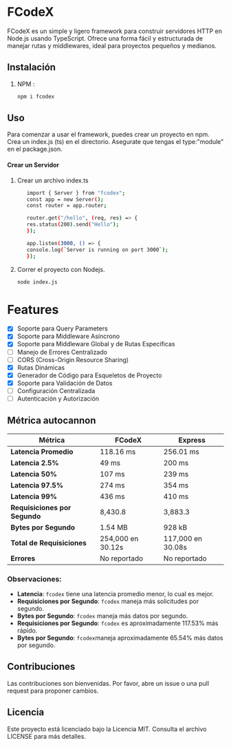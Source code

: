 # FCodeX

FCodeX es un simple y ligero framework para construir servidores HTTP en Node.js usando TypeScript. Ofrece una forma fácil y estructurada de manejar rutas y middlewares, ideal para proyectos pequeños y medianos.

## Instalación

1. NPM :

   ```sh
   npm i fcodex
   ```

## Uso

Para comenzar a usar el framework, puedes crear un proyecto en npm. Crea un index.js (ts) en el directorio. Asegurate que tengas el type:"module" en el package.json.

#### Crear un Servidor

1.  Crear un archivo index.ts

    ```sh
       import { Server } from "fcodex";
       const app = new Server();
       const router = app.router;

       router.get("/hello", (req, res) => {
       res.status(200).send("Hello");
       });

       app.listen(3000, () => {
       console.log(`Server is running on port 3000`);
       });
    ```

2.  Correr el proyecto con Nodejs.
    ```sh
    node index.js
    ```

# Features

- [x] Soporte para Query Parameters
- [x] Soporte para Middleware Asíncrono
- [x] Soporte para Middleware Global y de Rutas Específicas
- [ ] Manejo de Errores Centralizado
- [ ] CORS (Cross-Origin Resource Sharing)
- [x] Rutas Dinámicas
- [x] Generador de Código para Esqueletos de Proyecto
- [x] Soporte para Validación de Datos
- [ ] Configuración Centralizada
- [ ] Autenticación y Autorización

## Métrica autocannon

| Métrica                       | FCodeX            | Express           |
| ----------------------------- | ----------------- | ----------------- |
| **Latencia Promedio**         | 118.16 ms         | 256.01 ms         |
| **Latencia 2.5%**             | 49 ms             | 200 ms            |
| **Latencia 50%**              | 107 ms            | 239 ms            |
| **Latencia 97.5%**            | 274 ms            | 354 ms            |
| **Latencia 99%**              | 436 ms            | 410 ms            |
| **Requisiciones por Segundo** | 8,430.8           | 3,883.3           |
| **Bytes por Segundo**         | 1.54 MB           | 928 kB            |
| **Total de Requisiciones**    | 254,000 en 30.12s | 117,000 en 30.08s |
| **Errores**                   | No reportado      | No reportado      |

### **Observaciones:**

- **Latencia**: `fcodex` tiene una latencia promedio menor, lo cual es mejor.
- **Requisiciones por Segundo**: `fcodex` maneja más solicitudes por segundo.
- **Bytes por Segundo**: `fcodex` maneja más datos por segundo.
- **Requisiciones por Segundo**: `fcodex` es aproximadamente 117.53% más rápido.
- **Bytes por Segundo**: `fcodex`maneja aproximadamente 65.54% más datos por segundo.

## Contribuciones

Las contribuciones son bienvenidas. Por favor, abre un issue o una pull request para proponer cambios.

## Licencia

Este proyecto está licenciado bajo la Licencia MIT. Consulta el archivo LICENSE para más detalles.

